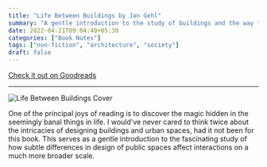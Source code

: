 ```yaml
---
title: "Life Between Buildings by Jan Gehl"
summary: "A gentle introduction to the study of buildings and the way they enable societal interactions."
date: 2022-04-21T09:04:49+05:30
categories: ["Book Notes"]
tags: ["non-fiction", "architecture", "society"]
draft: false
---
```


[Check it out on Goodreads](https://www.goodreads.com/review/show/3445459877)

------------------------------------

![Life Between Buildings Cover](/images/life.jpg#center "Life Between Buildings Cover")

 One of the principal joys of reading is to discover the magic hidden in the seemingly banal things in life. I would've never cared to think twice about the intricacies of designing buildings and urban spaces, had it not been for this book. This serves as a gentle introduction to the fascinating study of how subtle differences in design of public spaces affect interactions on a much more broader scale.
